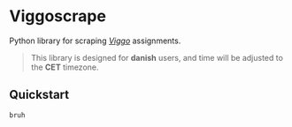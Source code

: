# Viggoscrape

Python library for scraping *[Viggo](http://viggo.dk/)* assignments.

>This library is designed for **danish** users, and time will be adjusted to the **CET** timezone.

## Quickstart

```bruh```